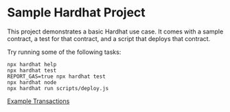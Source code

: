 # Sample Hardhat Project

This project demonstrates a basic Hardhat use case. It comes with a sample contract, a test for that contract, and a script that deploys that contract.

Try running some of the following tasks:

```shell
npx hardhat help
npx hardhat test
REPORT_GAS=true npx hardhat test
npx hardhat node
npx hardhat run scripts/deploy.js
```

[Example Transactions](https://sepolia.arbiscan.io/token/0x363e26f52932f83de82cb333a90d68558149d54d?a=0xb51d685aa9351af169061367ce0f9304df233b76)
